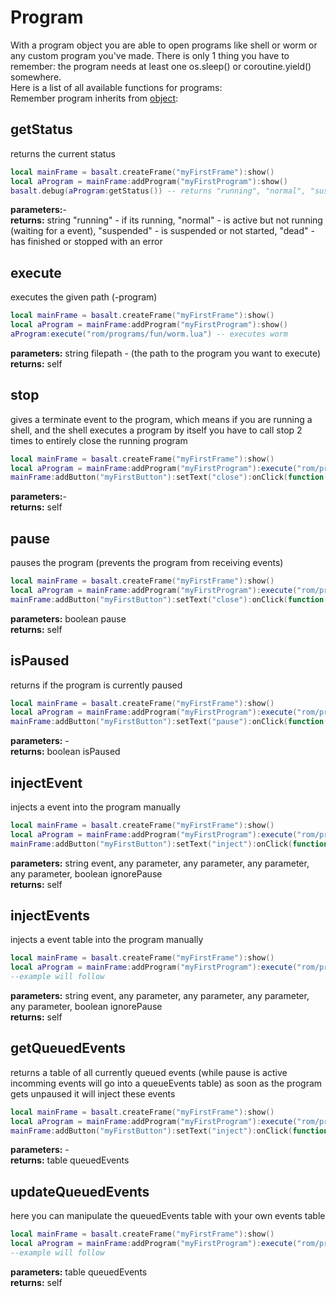 # Program

With a program object you are able to open programs like shell or worm or any custom program you've made. There is only 1 thing you have to remember: the program needs at least one os.sleep() or coroutine.yield() somewhere.
<br>
Here is a list of all available functions for programs: <br>
Remember program inherits from [object](https://github.com/NoryiE/NyoUI/wiki/Object):

## getStatus
returns the current status
````lua
local mainFrame = basalt.createFrame("myFirstFrame"):show()
local aProgram = mainFrame:addProgram("myFirstProgram"):show()
basalt.debug(aProgram:getStatus()) -- returns "running", "normal", "suspended" or "dead"
````
**parameters:**-<br>
**returns:** string "running" - if its running, "normal" - is active but not running (waiting for a event), "suspended" - is suspended or not started, "dead" - has finished or stopped with an error<br>

## execute
executes the given path (-program)
````lua
local mainFrame = basalt.createFrame("myFirstFrame"):show()
local aProgram = mainFrame:addProgram("myFirstProgram"):show()
aProgram:execute("rom/programs/fun/worm.lua") -- executes worm
````
**parameters:** string filepath - (the path to the program you want to execute)<br>
**returns:** self<br>

## stop
gives a terminate event to the program, which means if you are running a shell, and the shell executes a program by itself you have to call stop 2 times to entirely close the running program
````lua
local mainFrame = basalt.createFrame("myFirstFrame"):show()
local aProgram = mainFrame:addProgram("myFirstProgram"):execute("rom/programs/shell.lua"):show()
mainFrame:addButton("myFirstButton"):setText("close"):onClick(function() aProgram:stop() end):show()

````
**parameters:**-<br>
**returns:** self<br>

## pause
pauses the program (prevents the program from receiving events)
````lua
local mainFrame = basalt.createFrame("myFirstFrame"):show()
local aProgram = mainFrame:addProgram("myFirstProgram"):execute("rom/programs/shell.lua"):show()
mainFrame:addButton("myFirstButton"):setText("close"):onClick(function() aProgram:pause(true) end):show()

````
**parameters:** boolean pause<br>
**returns:** self<br>

## isPaused
returns if the program is currently paused
````lua
local mainFrame = basalt.createFrame("myFirstFrame"):show()
local aProgram = mainFrame:addProgram("myFirstProgram"):execute("rom/programs/shell.lua"):show()
mainFrame:addButton("myFirstButton"):setText("pause"):onClick(function() basalt.debug(aProgram:isPaused()) end):show()

````
**parameters:** -<br>
**returns:** boolean isPaused<br>

## injectEvent
injects a event into the program manually
````lua
local mainFrame = basalt.createFrame("myFirstFrame"):show()
local aProgram = mainFrame:addProgram("myFirstProgram"):execute("rom/programs/shell.lua"):show()
mainFrame:addButton("myFirstButton"):setText("inject"):onClick(function() aProgram:injectEvent("char", "w") end):show()

````
**parameters:** string event, any parameter, any parameter, any parameter, any parameter, boolean ignorePause<br>
**returns:** self<br>

## injectEvents
injects a event table into the program manually
````lua
local mainFrame = basalt.createFrame("myFirstFrame"):show()
local aProgram = mainFrame:addProgram("myFirstProgram"):execute("rom/programs/shell.lua"):show()
--example will follow

````
**parameters:** string event, any parameter, any parameter, any parameter, any parameter, boolean ignorePause<br>
**returns:** self<br>

## getQueuedEvents
returns a table of all currently queued events (while pause is active incomming events will go into a queueEvents table) as soon as the program gets unpaused
it will inject these events
````lua
local mainFrame = basalt.createFrame("myFirstFrame"):show()
local aProgram = mainFrame:addProgram("myFirstProgram"):execute("rom/programs/shell.lua"):show()
mainFrame:addButton("myFirstButton"):setText("inject"):onClick(function() basalt.debug(aProgram:getQueuedEvents()) end):show()

````
**parameters:** -<br>
**returns:** table queuedEvents<br>

## updateQueuedEvents
here you can manipulate the queuedEvents table with your own events table
````lua
local mainFrame = basalt.createFrame("myFirstFrame"):show()
local aProgram = mainFrame:addProgram("myFirstProgram"):execute("rom/programs/shell.lua"):show()
--example will follow

````
**parameters:** table queuedEvents<br>
**returns:** self<br>